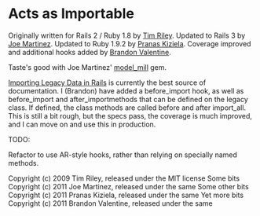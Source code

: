 Acts as Importable
==================

Originally written for Rails 2 / Ruby 1.8 by [Tim Riley](https://github.com/timriley).
Updated to Rails 3 by [Joe Martinez](https://github.com/capitalist).
Updated to Ruby 1.9.2 by [Pranas Kiziela](https://github.com/Pranas).
Coverage improved and additional hooks added by [Brandon Valentine](https://github.com/brandonvalentine).

Taste's good with Joe Martinez' [model_mill](https://rubygems.org/gems/model_mill/) gem.

[Importing Legacy Data in Rails](http://openmonkey.com/articles/2009/05/importing-legacy-data-in-rails) is currently the best source of documentation.  I (Brandon) have added a before_import hook, as well as before_import and after_importmethods that can be defined on the legacy class.  If defined, the class methods are called before and after import_all.  This is still a bit rough, but the specs pass, the coverage is much improved, and I can move on and use this in production.

TODO:

Refactor to use AR-style hooks, rather than relying on specially named methods.

Copyright (c) 2009 Tim Riley, released under the MIT license
Some bits Copyright (c) 2011 Joe Martinez, released under the same
Some other bits Copyright (c) 2011 Pranas Kiziela, released under the same
Yet more bits Copyright (c) 2011 Brandon Valentine, released under the same
